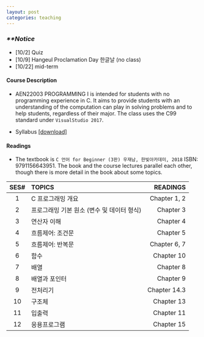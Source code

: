 ```yaml
---
layout: post
categories: teaching
---
```

### **_\**Notice_**
- [10/2] Quiz
- [10/9] Hangeul Proclamation Day 한글날 (no class)
- [10/22] mid-term

#### **Course Description**
- AEN22003 PROGRAMMING I is intended for students with no programming experience in C. It aims to provide students with an understanding of the computation can play in solving problems and to help students, regardless of their major. The class uses the C99 standard under `VisualStudio 2017`.

- Syllabus [[download]][downsyl]


#### **Readings**
- The textbook is `C 언어 for Beginner (3판) 우재남, 한빛아카데미, 2018` ISBN: 9791156643951. The book and the course lectures parallel each other, though there is more detail in the book about some topics. 

|SES# | TOPICS | READINGS |
|:---:|:---|---:|
|1| C 프로그래밍 개요 | Chapter 1, 2 |
|2| 프로그래밍 기본 원소 (변수 및 데이터 형식) | Chapter 3 |
|3| 연산자 이해 | Chapter 4 |
|4| 흐름제어: 조건문 | Chapter 5 |
|5| 흐름제어: 반복문 | Chapter 6, 7 |
|6| 함수 | Chapter 10 |
|7| 배열 | Chapter 8 |
|8| 배열과 포인터 | Chapter 9 |
|9| 전처리기 | Chapter 14.3 |
|10| 구조체 | Chapter 13 |
|11| 입출력 | Chapter 11 |
|12| 응용프로그램 | Chapter 15 |



[downsyl]: <http://naver.com>
[jekyll-docs]: http://jekyllrb.com/docs/home
[jekyll-gh]:   https://github.com/jekyll/jekyll
[jekyll-talk]: https://talk.jekyllrb.com/